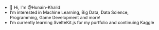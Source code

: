 - 👋 Hi, I’m @Hunain-Khalid
- I’m interested in Machine Learning, Big Data, Data Science, Programming, Game Development and more!
- I’m currently learning SvelteKit.js for my portfolio and continuing Kaggle

<!---
Hunain-Khalid/Hunain-Khalid is a ✨ special ✨ repository because its `README.md` (this file) appears on your GitHub profile.
You can click the Preview link to take a look at your changes.
--->
